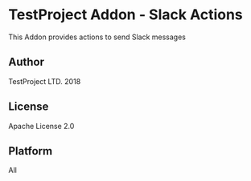 # TestProject Addon - Slack Actions

This Addon provides actions to send Slack messages

## Author
TestProject LTD. 2018

## License
Apache License 2.0

## Platform
All